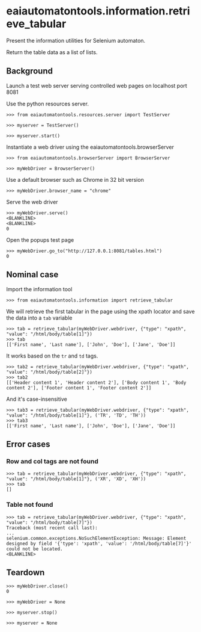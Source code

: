 # eaiautomatontools.information.retrieve_tabular

Present the information utilities for Selenium automaton.

Return the table data as a list of lists.


## Background

Launch a test web server serving controlled web pages on localhost port 8081

Use the python resources server.

    >>> from eaiautomatontools.resources.server import TestServer

    >>> myserver = TestServer()

    >>> myserver.start()

Instantiate a web driver using the eaiautomatontools.browserServer

    >>> from eaiautomatontools.browserServer import BrowserServer

    >>> myWebDriver = BrowserServer()

Use a default browser such as Chrome in 32 bit version

    >>> myWebDriver.browser_name = "chrome"

Serve the web driver

    >>> myWebDriver.serve()
    <BLANKLINE>
    <BLANKLINE>
    0

Open the popups test page

    >>> myWebDriver.go_to("http://127.0.0.1:8081/tables.html")
    0

## Nominal case

Import the information tool

    >>> from eaiautomatontools.information import retrieve_tabular

We will retrieve the first tabular in the page using the xpath locator and save the data into a `tab` variable

    >>> tab = retrieve_tabular(myWebDriver.webdriver, {"type": "xpath", "value": "/html/body/table[1]"})
    >>> tab
    [['First name', 'Last name'], ['John', 'Doe'], ['Jane', 'Doe']]

It works based on the `tr` and `td` tags. 
    
    >>> tab2 = retrieve_tabular(myWebDriver.webdriver, {"type": "xpath", "value": "/html/body/table[2]"})
    >>> tab2
    [['Header content 1', 'Header content 2'], ['Body content 1', 'Body content 2'], ['Footer content 1', 'Footer content 2']]

And it's case-insensitive

    >>> tab3 = retrieve_tabular(myWebDriver.webdriver, {"type": "xpath", "value": "/html/body/table[1]"}, ('TR', 'TD', 'TH'))
    >>> tab3
    [['First name', 'Last name'], ['John', 'Doe'], ['Jane', 'Doe']]

## Error cases

### Row and col tags are not found
    >>> tab = retrieve_tabular(myWebDriver.webdriver, {"type": "xpath", "value": "/html/body/table[1]"}, ('XR', 'XD', 'XH'))
    >>> tab
    []

### Table not found
    >>> tab = retrieve_tabular(myWebDriver.webdriver, {"type": "xpath", "value": "/html/body/table[7]"})
    Traceback (most recent call last):
    ...
    selenium.common.exceptions.NoSuchElementException: Message: Element designed by field '{'type': 'xpath', 'value': '/html/body/table[7]'}' could not be located.
    <BLANKLINE>

## Teardown

    >>> myWebDriver.close()
    0

    >>> myWebDriver = None

    >>> myserver.stop()

    >>> myserver = None
